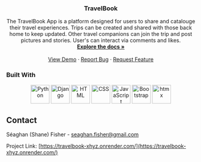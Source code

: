 <h3 align="center">TravelBook</h3>

  <p align="center">
    The TravelBook App is a platform designed for users to share and catalouge their travel experiences. Trips can be created and shared with those back home to keep updated. Other travel companions can join the trip and post pictures and stories. User's can interact via comments and likes.
    <br />
    <a href="https://github.com/smdf95/TravelBook"><strong>Explore the docs »</strong></a>
    <br />
    <br />
    <a href="https://travelbook-xhyz.onrender.com/">View Demo</a>
    ·
    <a href="https://github.com/smdf95/TravelBook/issues">Report Bug</a>
    ·
    <a href="https://github.com/smdf95/TravelBook/issues">Request Feature</a>
  </p>
</div>

### Built With
<div align="center">
  <img src="https://upload.wikimedia.org/wikipedia/commons/thumb/c/c3/Python-logo-notext.svg/1200px-Python-logo-notext.svg.png" alt="Python" height="50px" />
  <img src="https://media.geeksforgeeks.org/wp-content/uploads/20200210175202/django-basics.png" alt="Django" height="50px" />
  <img src="https://rapidapi.com/blog/wp-content/uploads/2018/06/logo-2582748_640.png" alt="HTML" height="50px" />
  <img src="https://upload.wikimedia.org/wikipedia/commons/thumb/d/d5/CSS3_logo_and_wordmark.svg/1200px-CSS3_logo_and_wordmark.svg.png" alt="CSS" height="50px" />
  <img src="https://cms.azure.styava.dev/api/assets/styavacommunities/092f9741-4c89-4cd4-aac9-9b3ca76a2bf5/javascript-39395.png" alt="JavaScript" height="50px" />
  <img src="https://upload.wikimedia.org/wikipedia/commons/thumb/b/b2/Bootstrap_logo.svg/800px-Bootstrap_logo.svg.png" alt="Bootstrap" height="50px" />
  <img src="https://media.licdn.com/dms/image/D4D12AQEF9-MNQb8cuA/article-cover_image-shrink_720_1280/0/1695729737133?e=2147483647&v=beta&t=-orhd2hgnUcGOi00SYj9p9AYmSyPBprbVYUY_XeEo1I" alt="htmx" height="50px" />
</div>













<!-- CONTACT -->
## Contact

Séaghan (Shane) Fisher - seaghan.fisher@gmail.com

Project Link: [https://travelbook-xhyz.onrender.com/](https://travelbook-xhyz.onrender.com/)





